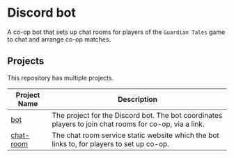 # Discord bot

A co-op bot that sets up chat rooms for players of the `Guardian Tales` game to chat and arrange co-op matches.

## Projects

This repository has multiple projects.

Project Name | Description
--- | ---
[bot](./bot/README.md) | The project for the Discord bot. The bot coordinates players to join chat rooms for co-op, via a link.
[chat-room](./chatroom/README.md) | The chat room service static website which the bot links to, for players to set up co-op.
